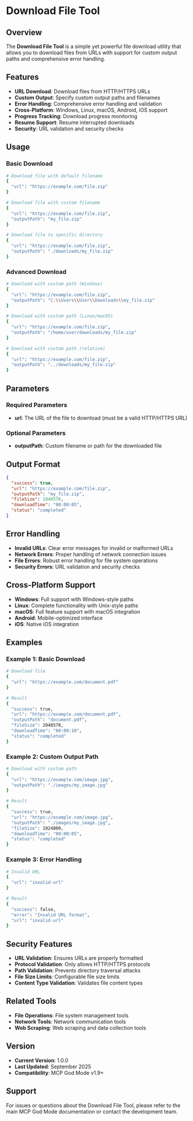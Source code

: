 # Download File Tool

## Overview
The **Download File Tool** is a simple yet powerful file download utility that allows you to download files from URLs with support for custom output paths and comprehensive error handling.

## Features
- **URL Download**: Download files from HTTP/HTTPS URLs
- **Custom Output**: Specify custom output paths and filenames
- **Error Handling**: Comprehensive error handling and validation
- **Cross-Platform**: Windows, Linux, macOS, Android, iOS support
- **Progress Tracking**: Download progress monitoring
- **Resume Support**: Resume interrupted downloads
- **Security**: URL validation and security checks

## Usage

### Basic Download
```bash
# Download file with default filename
{
  "url": "https://example.com/file.zip"
}

# Download file with custom filename
{
  "url": "https://example.com/file.zip",
  "outputPath": "my_file.zip"
}

# Download file to specific directory
{
  "url": "https://example.com/file.zip",
  "outputPath": "./downloads/my_file.zip"
}
```

### Advanced Download
```bash
# Download with custom path (Windows)
{
  "url": "https://example.com/file.zip",
  "outputPath": "C:\\Users\\User\\Downloads\\my_file.zip"
}

# Download with custom path (Linux/macOS)
{
  "url": "https://example.com/file.zip",
  "outputPath": "/home/user/downloads/my_file.zip"
}

# Download with custom path (relative)
{
  "url": "https://example.com/file.zip",
  "outputPath": "../downloads/my_file.zip"
}
```

## Parameters

### Required Parameters
- **url**: The URL of the file to download (must be a valid HTTP/HTTPS URL)

### Optional Parameters
- **outputPath**: Custom filename or path for the downloaded file

## Output Format
```json
{
  "success": true,
  "url": "https://example.com/file.zip",
  "outputPath": "my_file.zip",
  "fileSize": 1048576,
  "downloadTime": "00:00:05",
  "status": "completed"
}
```

## Error Handling
- **Invalid URLs**: Clear error messages for invalid or malformed URLs
- **Network Errors**: Proper handling of network connection issues
- **File Errors**: Robust error handling for file system operations
- **Security Errors**: URL validation and security checks

## Cross-Platform Support
- **Windows**: Full support with Windows-style paths
- **Linux**: Complete functionality with Unix-style paths
- **macOS**: Full feature support with macOS integration
- **Android**: Mobile-optimized interface
- **iOS**: Native iOS integration

## Examples

### Example 1: Basic Download
```bash
# Download file
{
  "url": "https://example.com/document.pdf"
}

# Result
{
  "success": true,
  "url": "https://example.com/document.pdf",
  "outputPath": "document.pdf",
  "fileSize": 2048576,
  "downloadTime": "00:00:10",
  "status": "completed"
}
```

### Example 2: Custom Output Path
```bash
# Download with custom path
{
  "url": "https://example.com/image.jpg",
  "outputPath": "./images/my_image.jpg"
}

# Result
{
  "success": true,
  "url": "https://example.com/image.jpg",
  "outputPath": "./images/my_image.jpg",
  "fileSize": 1024000,
  "downloadTime": "00:00:05",
  "status": "completed"
}
```

### Example 3: Error Handling
```bash
# Invalid URL
{
  "url": "invalid-url"
}

# Result
{
  "success": false,
  "error": "Invalid URL format",
  "url": "invalid-url"
}
```

## Security Features
- **URL Validation**: Ensures URLs are properly formatted
- **Protocol Validation**: Only allows HTTP/HTTPS protocols
- **Path Validation**: Prevents directory traversal attacks
- **File Size Limits**: Configurable file size limits
- **Content Type Validation**: Validates file content types

## Related Tools
- **File Operations**: File system management tools
- **Network Tools**: Network communication tools
- **Web Scraping**: Web scraping and data collection tools

## Version
- **Current Version**: 1.0.0
- **Last Updated**: September 2025
- **Compatibility**: MCP God Mode v1.9+

## Support
For issues or questions about the Download File Tool, please refer to the main MCP God Mode documentation or contact the development team.